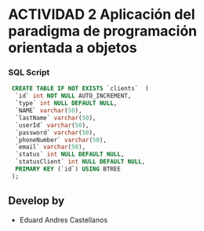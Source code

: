 # ACTIVIDAD 2 Aplicación del paradigma de programación orientada a objetos

### SQL Script

```sql
 CREATE TABLE IF NOT EXISTS `clients`  (
  `id` int NOT NULL AUTO_INCREMENT,
  `type` int NULL DEFAULT NULL,
  `NAME` varchar(50),
  `lastName` varchar(50),
  `userId` varchar(50),
  `password` varchar(50),
  `phoneNumber` varchar(50),
  `email` varchar(50),
  `status` int NULL DEFAULT NULL,
  `statusClient` int NULL DEFAULT NULL,
  PRIMARY KEY (`id`) USING BTREE
 );
```

## Develop by

* Eduard Andres Castellanos
